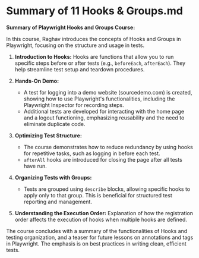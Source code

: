 # Summary of 11 Hooks & Groups.md

**Summary of Playwright Hooks and Groups Course:**

In this course, Raghav introduces the concepts of Hooks and Groups in Playwright, focusing on the structure and usage in tests. 

1. **Introduction to Hooks:** Hooks are functions that allow you to run specific steps before or after tests (e.g., `beforeEach`, `afterEach`). They help streamline test setup and teardown procedures.

2. **Hands-On Demo:**
   - A test for logging into a demo website (sourcedemo.com) is created, showing how to use Playwright's functionalities, including the Playwright Inspector for recording steps.
   - Additional tests are developed for interacting with the home page and a logout functioning, emphasizing reusability and the need to eliminate duplicate code.

3. **Optimizing Test Structure:**
   - The course demonstrates how to reduce redundancy by using hooks for repetitive tasks, such as logging in before each test.
   - `afterAll` hooks are introduced for closing the page after all tests have run.

4. **Organizing Tests with Groups:**
   - Tests are grouped using `describe` blocks, allowing specific hooks to apply only to that group. This is beneficial for structured test reporting and management.

5. **Understanding the Execution Order:** Explanation of how the registration order affects the execution of hooks when multiple hooks are defined.

The course concludes with a summary of the functionalities of Hooks and testing organization, and a teaser for future lessons on annotations and tags in Playwright. The emphasis is on best practices in writing clean, efficient tests.